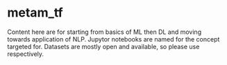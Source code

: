 # metam_tf

Content here are for starting from basics of ML then DL and moving towards application of NLP.
Jupytor notebooks are named for the concept targeted for. 
Datasets are mostly open and available, so please use respectively. 
